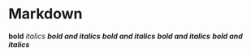 # Markdown

__bold__
*italics*
___bold and italics___
***bold and italics***
**_bold and italics_**
__*bold and italics*__
